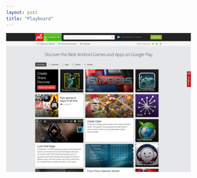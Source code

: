 ```yaml
---
layout: post
title: "Playboard"
---
```


<a class="thumbnail" href="http://playboard.me/" target="_blank">
  <img src="/screenshots/playboard.jpg">
</a>
